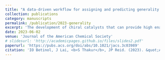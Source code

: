 ```yaml
---
title: "A data-driven workflow for assigning and predicting generality in asymmetric catalysis"
collection: publications
category: manuscripts
permalink: /publication/2023-generality
excerpt: 'The development of chiral catalysts that can provide high enantioselectivities across a wide assortment of substrates or reaction range is a priority for many catalyst design efforts. While several approaches are available to aid in the identification of general catalyst systems...'
date: 2023-06-02
venue: 'Journal of the American Chemical Society'
# slidesurl: 'http://academicpages.github.io/files/slides2.pdf'
paperurl: 'https://pubs.acs.org/doi/abs/10.1021/jacs.3c03989'
citation: 'IO Betinol, J Lai, <b>S Thakur</b>, JP Reid. (2023). &quot;A data-driven workflow for assigning and predicting generality in asymmetric catalysis.&quot; <i>Journal of the American Chemical Society</i>. 145 (23), 12870-12883.'
---
```

